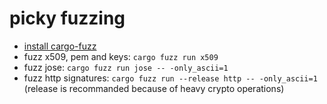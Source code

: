 picky fuzzing
=============

- [install cargo-fuzz](https://rust-fuzz.github.io/book/cargo-fuzz/setup.html)
- fuzz x509, pem and keys: `cargo fuzz run x509`
- fuzz jose: `cargo fuzz run jose -- -only_ascii=1`
- fuzz http signatures: `cargo fuzz run --release http -- -only_ascii=1` (release is recommanded because of heavy crypto operations)


